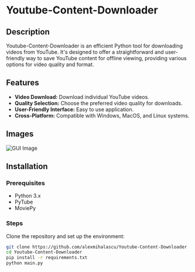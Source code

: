# Youtube-Content-Downloader

## Description
Youtube-Content-Downloader is an efficient Python tool for downloading videos from YouTube. It's designed to offer a straightforward and user-friendly way to save YouTube content for offline viewing, providing various options for video quality and format.

## Features
- **Video Download:** Download individual YouTube videos.
- **Quality Selection:** Choose the preferred video quality for downloads.
- **User-Friendly Interface:** Easy to use application.
- **Cross-Platform:** Compatible with Windows, MacOS, and Linux systems.

## Images

![GUI Image](https://i.imgur.com/2THk3mv.png)

## Installation

### Prerequisites
- Python 3.x
- PyTube
- MoviePy

### Steps
Clone the repository and set up the environment:

```bash
git clone https://github.com/alexmihalascu/Youtube-Content-Downloader
cd Youtube-Content-Downloader
pip install -r requirements.txt
python main.py
